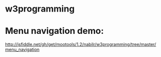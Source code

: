 # w3programming


# Menu navigation demo:
http://jsfiddle.net/gh/get/mootools/1.2/nabilr/w3programming/tree/master/menu_navigation
